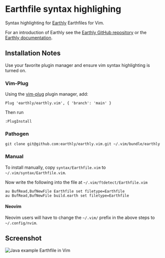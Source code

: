 # Earthfile syntax highlighing

Syntax highlighting for [Earthly](https://earthly.dev) Earthfiles for Vim.

For an introduction of Earthly see the [Earthly GitHub repository](https://github.com/earthly/earthly) or the [Earthly documentation](https://docs.earthly.dev).

## Installation Notes

Use your favorite plugin manager and ensure vim syntax highlighting is turned on.

### Vim-Plug

Using the [vim-plug](https://github.com/junegunn/vim-plug) plugin manager, add:

    Plug 'earthly/earthly.vim', { 'branch': 'main' }

Then run

    :PlugInstall

### Pathogen

    git clone git@github.com:earthly/earthly.vim.git ~/.vim/bundle/earthly

### Manual

To install manually, copy `syntax/Earthfile.vim` to `~/.vim/syntax/Earthfile.vim`.

Now write the following into the file at `~/.vim/ftdetect/Earthfile.vim`

```vim
au BufRead,BufNewFile Earthfile set filetype=Earthfile
au BufRead,BufNewFile build.earth set filetype=Earthfile
```

#### Neovim

Neovim users will have to change the `~/.vim/` prefix in the above steps to `~/.config/nvim`.

## Screenshot

![Java example Earthfile in Vim](Screenshot.png)
